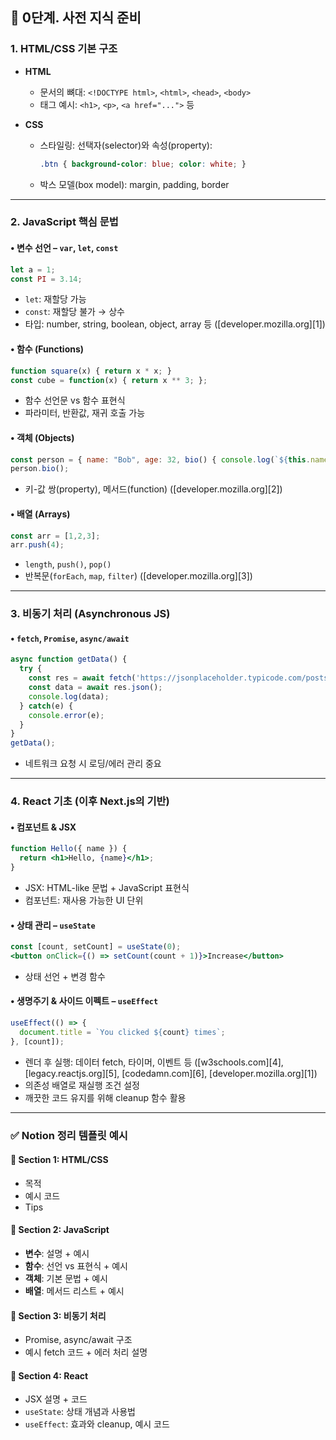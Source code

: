 ## 🧰 0단계. 사전 지식 준비

### 1. HTML/CSS 기본 구조

* **HTML**

  * 문서의 뼈대: `<!DOCTYPE html>`, `<html>`, `<head>`, `<body>`
  * 태그 예시: `<h1>`, `<p>`, `<a href="...">` 등
* **CSS**

  * 스타일링: 선택자(selector)와 속성(property):

    ```css
    .btn { background-color: blue; color: white; }
    ```
  * 박스 모델(box model): margin, padding, border

---

### 2. JavaScript 핵심 문법

#### • 변수 선언 – `var`, `let`, `const`

```js
let a = 1;
const PI = 3.14;
```

* `let`: 재할당 가능
* `const`: 재할당 불가 → 상수
* 타입: number, string, boolean, object, array 등
  ([developer.mozilla.org][1])

#### • 함수 (Functions)

```js
function square(x) { return x * x; }
const cube = function(x) { return x ** 3; };
```

* 함수 선언문 vs 함수 표현식
* 파라미터, 반환값, 재귀 호출 가능&#x20;

#### • 객체 (Objects)

```js
const person = { name: "Bob", age: 32, bio() { console.log(`${this.name}, ${this.age}`); } };
person.bio();
```

* 키-값 쌍(property), 메서드(function) ([developer.mozilla.org][2])

#### • 배열 (Arrays)

```js
const arr = [1,2,3];
arr.push(4);
```

* `length`, `push()`, `pop()`
* 반복문(`forEach`, `map`, `filter`) ([developer.mozilla.org][3])

---

### 3. 비동기 처리 (Asynchronous JS)

#### • `fetch`, `Promise`, `async/await`

```js
async function getData() {
  try {
    const res = await fetch('https://jsonplaceholder.typicode.com/posts');
    const data = await res.json();
    console.log(data);
  } catch(e) {
    console.error(e);
  }
}
getData();
```

* 네트워크 요청 시 로딩/에러 관리 중요

---

### 4. React 기초 (이후 Next.js의 기반)

#### • 컴포넌트 & JSX

```jsx
function Hello({ name }) {
  return <h1>Hello, {name}</h1>;
}
```

* JSX: HTML-like 문법 + JavaScript 표현식
* 컴포넌트: 재사용 가능한 UI 단위

#### • 상태 관리 – `useState`

```jsx
const [count, setCount] = useState(0);
<button onClick={() => setCount(count + 1)}>Increase</button>
```

* 상태 선언 + 변경 함수

#### • 생명주기 & 사이드 이펙트 – `useEffect`

```jsx
useEffect(() => {
  document.title = `You clicked ${count} times`;
}, [count]);
```

* 렌더 후 실행: 데이터 fetch, 타이머, 이벤트 등 ([w3schools.com][4], [legacy.reactjs.org][5], [codedamn.com][6], [developer.mozilla.org][1])
* 의존성 배열로 재실행 조건 설정
* 깨끗한 코드 유지를 위해 cleanup 함수 활용&#x20;

---

### ✅ Notion 정리 템플릿 예시

#### 📘 Section 1: HTML/CSS

* 목적
* 예시 코드
* Tips

#### 📗 Section 2: JavaScript

* **변수**: 설명 + 예시
* **함수**: 선언 vs 표현식 + 예시
* **객체**: 기본 문법 + 예시
* **배열**: 메서드 리스트 + 예시

#### 📙 Section 3: 비동기 처리

* Promise, async/await 구조
* 예시 fetch 코드 + 에러 처리 설명

#### 📕 Section 4: React

* JSX 설명 + 코드
* `useState`: 상태 개념과 사용법
* `useEffect`: 효과와 cleanup, 예시 코드
